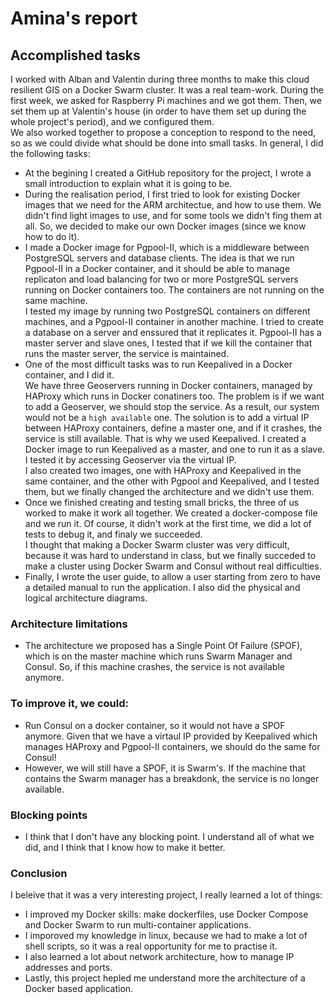 # Amina's report

## Accomplished tasks

I worked with Alban and Valentin during three months to make this cloud resilient GIS on a Docker Swarm cluster. It was a real team-work. During the first week, we asked for Raspberry Pi machines and we got them. Then, we set them up at Valentin's house (in order to have them set up during the whole project's period), and we configured them.  
We also worked together to propose a conception to respond to the need, so as we could divide what should be done into small tasks. In general, I did the following tasks:

* At the begining I created a GitHub repository for the project, I wrote a small introduction to explain what it is going to be.
* During the realisation period, I first tried to look for existing Docker images that we need for the ARM architectue, and how to use them. We didn't find light images to use, and for some tools we didn't fing them at all. So, we decided to make our own Docker images (since we know how to do it).
* I made a Docker image for Pgpool-II, which is a middleware between PostgreSQL servers and database clients. The idea is that we run Pgpool-II in a Docker container, and it should be able to manage replicaton and load balancing for two or more PostgreSQL servers running on Docker containers too. The containers are not running on the same machine.  
I tested my image by running two PostgreSQL containers on different machines, and a Pgpool-II container in another machine. I tried to create a database on a server and enssured that it replicates it. Pgpool-II has a master server and slave ones, I tested that if we kill the container that runs the master server, the service is maintained.
* One of the most difficult tasks was to run Keepalived in a Docker container, and I did it.  
We have three Geoservers running in Docker containers, managed by HAProxy which runs in Docker conatiners too. The problem is if we want to add a Geoserver, we should stop the service. As a result, our system would not be a `high available` one. The solution is to add a virtual IP between HAProxy containers, define a master one, and if it crashes, the service is still available. That is why we used Keepalived.
I created a Docker image to run Keepalived as a master, and one to run it as a slave. I tested it by accessing Geoserver via the virtual IP.  
I also created two images, one with HAProxy and Keepalived in the same container, and the other with Pgpool and Keepalived, and I tested them, but we finally changed the architecture and we didn't use them.  
* Once we finished creating and testing small bricks, the three of us worked to make it work all together. We created a docker-compose file and we run it. Of course, it didn't work at the first time, we did a lot of tests to debug it, and finaly we succeeded.  
I thought that making a Docker Swarm cluster was very difficult, because it was hard to understand in class, but we finally succeded to make a cluster using Docker Swarm and Consul without real difficulties.  
* Finally, I wrote the user guide, to allow a user starting from zero to have a detailed manual to run the application. I also did the physical and logical architecture diagrams.

### Architecture limitations

* The architecture we proposed has a Single Point Of Failure (SPOF), which is on the master machine which runs Swarm Manager and Consul. So, if this machine crashes, the service is not available anymore.

### To improve it, we could:

* Run Consul on a docker container, so it would not have a SPOF anymore. Given that we have a virtaul IP provided by Keepalived which manages HAProxy and Pgpool-II containers, we should do the same for Consul!  
* However, we will still have a SPOF, it is Swarm's. If the machine that contains the Swarm manager has a breakdonk, the service is no longer available.  

### Blocking points

* I think that I don't have any blocking point. I understand all of what we did, and I think that I know how to make it better.

### Conclusion

I beleive that it was a very interesting project, I really learned a lot of things:
* I improved my Docker skills: make dockerfiles, use Docker Compose and Docker Swarm to run multi-container applications.
* I imporoved my knowledge in linux, because we had to make a lot of shell scripts, so it was a real opportunity for me to practise it.
* I also learned a lot about network architecture, how to manage IP addresses and ports.
* Lastly, this project hepled me understand more the architecture of a Docker based application. 

